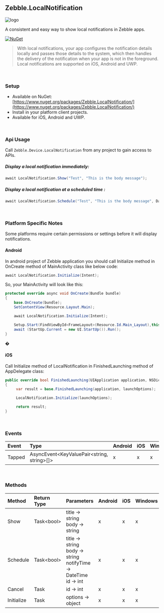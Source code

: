 ﻿[logo]: https://raw.githubusercontent.com/Geeksltd/Zebble.LocalNotification/master/icon.png "Zebble.LocalNotification"


## Zebble.LocalNotification

![logo]

A consistent and easy way to show local notifications in Zebble apps.


[![NuGet](https://img.shields.io/nuget/v/Zebble.LocalNotification.svg?label=NuGet)](https://www.nuget.org/packages/Zebble.LocalNotification/)

> With local notifications, your app configures the notification details locally and passes those details to the system, which then handles the delivery of the notification when your app is not in the foreground. Local notifications are supported on iOS, Android and UWP.

<br>


### Setup
* Available on NuGet: [https://www.nuget.org/packages/Zebble.LocalNotification/](https://www.nuget.org/packages/Zebble.LocalNotification/)
* Install in your platform client projects.
* Available for iOS, Android and UWP.
<br>


### Api Usage
Call `Zebble.Device.LocalNotification` from any project to gain access to APIs.

##### Display a local notification immediately:
```csharp
await LocalNotification.Show("Test", "This is the body message");
```

##### Display a local notification at a scheduled time :
```csharp
await LocalNotification.Schedule("Test", "This is the body message", DateTime.Now.AddSeconds(30), 1);
```
<br>

### Platform Specific Notes
Some platforms require certain permissions or settings before it will display notifications.


#### Android
In android project of Zebble application you should call Initialize method in OnCreate method of MainActivity class like below code:
```csharp
await LocalNotification.Initialize(Intent);
```

So, your MainActivity will look like this:
```csharp
protected override async void OnCreate(Bundle bundle)
{
    base.OnCreate(bundle);
    SetContentView(Resource.Layout.Main);

    await LocalNotification.Initialize(Intent);

    Setup.Start(FindViewById<FrameLayout>(Resource.Id.Main_Layout),this).RunInParallel();
    await (StartUp.Current = new UI.StartUp()).Run();
}
```
�
#### iOS

Call Initialize method of LocalNotification in FinishedLaunching method of AppDelegate class:
```csharp
public override bool FinishedLaunching(UIApplication application, NSDictionary launchOptions)
{
     var result = base.FinishedLaunching(application, launchOptions);

     LocalNotification.Initialize(launchOptions);

     return result;
}
```
<!--
<br>


### Properties
| Property     | Type         | Android | iOS | Windows |
| :----------- | :----------- | :------ | :-- | :------ |
| id           | button+input | x       | x   | x       |
| title        | button+input | x       | x   | x       |
| launch       | button+input | x       | x   | x       |
| ui           | button+input |         | x   |         |
| needsAuth    | button+input |         | x   |         |
| icon         | button+input | x       |     |         |
| emptyText    | input        | x       | x   | x       |
| submitTitle  | input        |         | x   |         |
| editable     | input        | x       |     |         |
| choices      | input        | x       |     |         |
| defaultValue | input        |         |     | x       |-->


<br>


### Events
| Event             | Type                                          | Android | iOS | Windows |
| :-----------      | :-----------                                  | :------ | :-- | :------ |
| Tapped            | AsyncEvent<KeyValuePair<string, string>[]>    | x       | x   | x       |


<br>


### Methods
| Method       | Return Type  | Parameters                          | Android | iOS | Windows |
| :----------- | :----------- | :-----------                        | :------ | :-- | :------ |
| Show         | Task<bool&gt;| title -> string<br> body -> string| x       | x   | x       |
| Schedule     | Task<bool&gt;| title -> string<br> body -> string <br>notifyTime -> DateTime<br> id -> int| x       | x   | x       |
| Cancel       | Task         | id -> int                        | x       | x   | x       |
| Initialize   | Task         | options -> object                        | x       | x   | x       |
